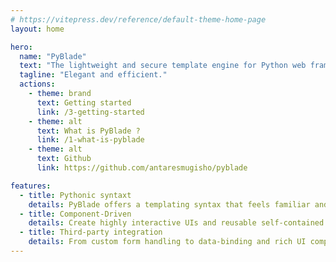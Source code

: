 ```yaml
---
# https://vitepress.dev/reference/default-theme-home-page
layout: home

hero:
  name: "PyBlade"
  text: "The lightweight and secure template engine for Python web frameworks !"
  tagline: "Elegant and efficient."
  actions:
    - theme: brand
      text: Getting started
      link: /3-getting-started
    - theme: alt
      text: What is PyBlade ?
      link: /1-what-is-pyblade
    - theme: alt
      text: Github
      link: https://github.com/antaresmugisho/pyblade

features:
  - title: Pythonic syntaxt
    details: PyBlade offers a templating syntax that feels familiar and natural to Python developers. Write templates without living the Python confort.
  - title: Component-Driven
    details: Create highly interactive UIs and reusable self-contained components, with less code and greater flexibility. So, DRY.
  - title: Third-party integration
    details: From custom form handling to data-binding and rich UI components, PyBlade works harmoniously with popular Python Web Frameworks.
---
```


